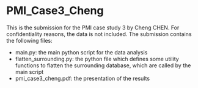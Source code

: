 # PMI_Case3_Cheng
This is the submission for the PMI case study 3 by Cheng CHEN. For confidentiality reasons, the data is not included. The submission contains the following files:
* main.py: the main python script for the data analysis
* flatten_surrounding.py: the python file which defines some utility functions to flatten the surrounding database, which are called by the main script
* pmi_case3_cheng.pdf: the presentation of the results
